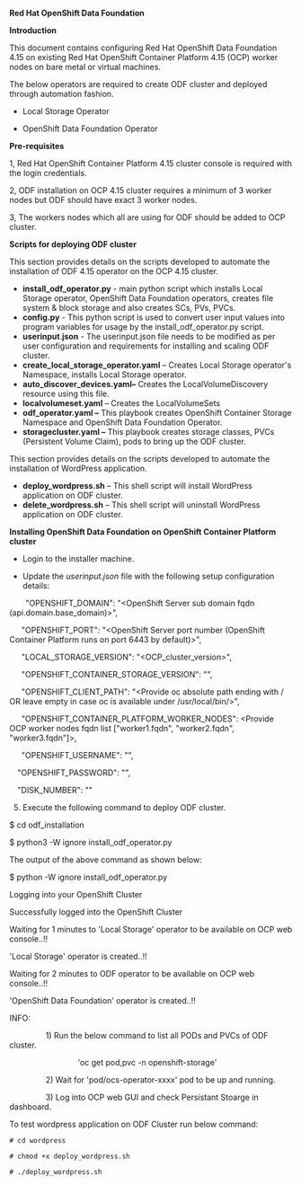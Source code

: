 ﻿**Red Hat OpenShift Data Foundation**

**Introduction**

This document contains configuring Red Hat OpenShift Data Foundation 4.15 on existing Red Hat OpenShift Container Platform 4.15 (OCP) worker nodes on bare metal or virtual machines.

The below operators are required to create ODF cluster and deployed through automation fashion.

* Local Storage Operator

* OpenShift Data Foundation Operator

**Pre-requisites**

1, Red Hat OpenShift Container Platform 4.15 cluster console is required with the login credentials.

2, ODF installation on OCP 4.15 cluster requires a minimum of 3 worker nodes but ODF should have exact 3 worker nodes.

3, The workers nodes which all are using for ODF should be added to OCP cluster.

**Scripts for deploying ODF cluster**

This section provides details on the scripts developed to automate the installation of ODF 4.15 operator on the OCP 4.15 cluster.

- **install\_odf\_operator.py** - main python script which installs Local Storage operator, OpenShift Data Foundation operators, creates file system & block storage and also creates SCs, PVs, PVCs.
- **config.py** - This python script is used to convert user input values into program variables for usage by the install\_odf\_operator.py script.
- **userinput**.**json** - The userinput.json file needs to be modified as per user configuration and requirements for installing and scaling ODF cluster.
- **create\_local\_storage\_operator.yaml** – Creates Local Storage operator's Namespace, installs Local Storage operator.
- **auto\_discover\_devices.yaml–** Creates the LocalVolumeDiscovery resource using this file.
- **localvolumeset.yaml** – Creates the LocalVolumeSets
- **odf\_operator.yaml –** This playbook creates OpenShift Container Storage Namespace  and OpenShift Data Foundation Operator.
- **storagecluster.yaml –** This playbook creates storage classes, PVCs (Persistent Volume Claim), pods to bring up the ODF cluster.

This section provides details on the scripts developed to automate the installation of WordPress application. 

- **deploy\_wordpress.sh** – This shell script will install WordPress application on ODF cluster.
- **delete\_wordpress.sh** – This shell script will uninstall WordPress application on ODF cluster.

**Installing OpenShift Data Foundation on OpenShift Container Platform cluster**

- Login to the installer machine.

- Update the *userinput.json* file with the following setup configuration details:

`    `"OPENSHIFT\_DOMAIN": "<OpenShift Server sub domain fqdn (api.domain.base\_domain)>",

`   `"OPENSHIFT\_PORT": "<OpenShift Server port number (OpenShift Container Platform runs on port 6443 by default)>", 

`   `"LOCAL\_STORAGE\_VERSION": "<OCP\_cluster\_version>",

`   `"OPENSHIFT\_CONTAINER\_STORAGE\_VERSION": "<ODF Operator Version>",

`   `"OPENSHIFT\_CLIENT\_PATH": "<Provide oc absolute path ending with / OR leave empty in case oc is available under /usr/local/bin/>",

`   `"OPENSHIFT\_CONTAINER\_PLATFORM\_WORKER\_NODES":  <Provide OCP worker nodes fqdn list ["worker1.fqdn", "worker2.fqdn", "worker3.fqdn"]>,

`   `"OPENSHIFT\_USERNAME": "<Openshift Container Platform username>",

`  `"OPENSHIFT\_PASSWORD": ""<Openshift Container Platform Password>,

`  `"DISK\_NUMBER": "<number of disks for ODF cluster>"

5. Execute the following command to deploy ODF cluster.

$ cd odf\_installation

$ python3 -W ignore install\_odf\_operator.py

The output of the above command as shown below:

$ python -W ignore install\_odf\_operator.py

Logging into your OpenShift Cluster

Successfully logged into the OpenShift Cluster

Waiting for 1 minutes to 'Local Storage' operator to be available on OCP web console..!!

'Local Storage' operator is created..!!

Waiting for 2 minutes to ODF operator to be available on OCP web console..!!

'OpenShift Data Foundation' operator is created..!!

INFO:

`         `1) Run the below command to list all PODs and PVCs of ODF cluster.

`                 `'oc get pod,pvc -n openshift-storage'

`         `2) Wait for 'pod/ocs-operator-xxxx' pod to be up and running.

`         `3) Log into OCP web GUI and check Persistant Stoarge in dashboard.


To test wordpress application on ODF Cluster run below command:

```
# cd wordpress

# chmod +x deploy_wordpress.sh

# ./deploy_wordpress.sh

```
